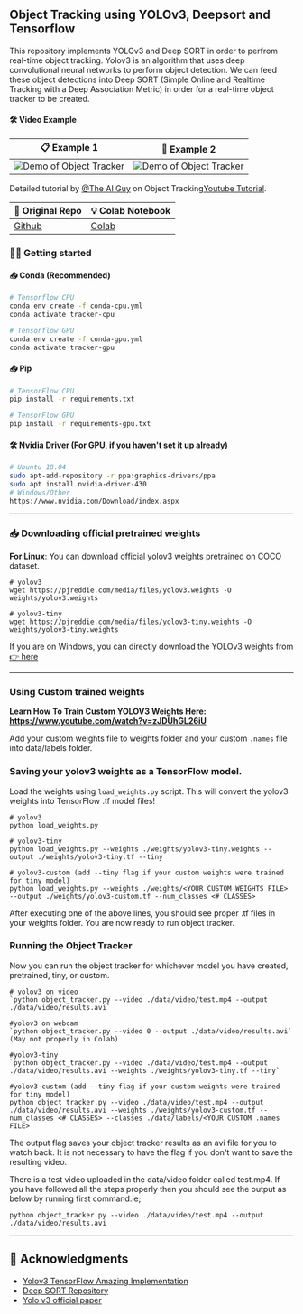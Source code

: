## Object Tracking using YOLOv3, Deepsort and Tensorflow
This repository implements YOLOv3 and Deep SORT in order to perfrom real-time object tracking. Yolov3 is an algorithm that uses deep convolutional neural networks to perform object detection. We can feed these object detections into Deep SORT (Simple Online and Realtime Tracking with a Deep Association Metric) in order for a real-time object tracker to be created.

#### 🛠 Video Example
|📋 Example 1 |📑 Example 2|
|:-:|:-:|
|![Demo of Object Tracker](data/helpers/demo.gif)|![Demo of Object Tracker](data/video/traffic-result-gif.gif)|

Detailed tutorial by [@The AI Guy](https://www.youtube.com/channel/UCrydcKaojc44XnuXrfhlV8Q) on Object Tracking[Youtube Tutorial](https://www.youtube.com/watch?v=Cf1INvUsvkM&lc=z225j1ixysjxwhlvnacdp431jphj0oobdzwbosngo0dw03c010c.1585682883809851).

|🧠 Original Repo|💡 Colab Notebook|
|--------|---------|
|[Github](https://github.com/theAIGuysCode/yolov3_deepsort)| [Colab](https://colab.research.google.com/drive/1PrEt-t-uLXgA8k8eeSn3SrSsnZlXS3Br)|

### 🏃‍♂️ Getting started

#### 📥 Conda (Recommended)

```bash
# Tensorflow CPU
conda env create -f conda-cpu.yml
conda activate tracker-cpu

# Tensorflow GPU
conda env create -f conda-gpu.yml
conda activate tracker-gpu
```

#### 📥 Pip
```bash
# TensorFlow CPU
pip install -r requirements.txt

# TensorFlow GPU
pip install -r requirements-gpu.txt
```

#### 🛠 Nvidia Driver (For GPU, if you haven't set it up already)
```bash
# Ubuntu 18.04
sudo apt-add-repository -r ppa:graphics-drivers/ppa
sudo apt install nvidia-driver-430
# Windows/Other
https://www.nvidia.com/Download/index.aspx
```
-------
### 📥 Downloading official pretrained weights
<strong>For Linux</strong>: 
You can download official yolov3 weights pretrained on COCO dataset.
```
# yolov3
wget https://pjreddie.com/media/files/yolov3.weights -O weights/yolov3.weights

# yolov3-tiny
wget https://pjreddie.com/media/files/yolov3-tiny.weights -O weights/yolov3-tiny.weights
```

If you are on Windows, you can directly download the YOLOv3 weights from [👉 here](https://pjreddie.com/media/files/yolov3.weights)

-------
### Using Custom trained weights
<strong> Learn How To Train Custom YOLOV3 Weights Here: https://www.youtube.com/watch?v=zJDUhGL26iU </strong>

Add your custom weights file to weights folder and your custom `.names` file into data/labels folder.
  
### Saving your yolov3 weights as a TensorFlow model.
Load the weights using `load_weights.py` script. This will convert the yolov3 weights into TensorFlow .tf model files!

```
# yolov3
python load_weights.py

# yolov3-tiny
python load_weights.py --weights ./weights/yolov3-tiny.weights --output ./weights/yolov3-tiny.tf --tiny

# yolov3-custom (add --tiny flag if your custom weights were trained for tiny model)
python load_weights.py --weights ./weights/<YOUR CUSTOM WEIGHTS FILE> --output ./weights/yolov3-custom.tf --num_classes <# CLASSES>
```
After executing one of the above lines, you should see proper .tf files in your weights folder. You are now ready to run object tracker.

### Running the Object Tracker

Now you can run the object tracker for whichever model you have created, pretrained, tiny, or custom.
```
# yolov3 on video
`python object_tracker.py --video ./data/video/test.mp4 --output ./data/video/results.avi`

#yolov3 on webcam 
`python object_tracker.py --video 0 --output ./data/video/results.avi` (May not properly in Colab)

#yolov3-tiny 
`python object_tracker.py --video ./data/video/test.mp4 --output ./data/video/results.avi --weights ./weights/yolov3-tiny.tf --tiny`

#yolov3-custom (add --tiny flag if your custom weights were trained for tiny model)
python object_tracker.py --video ./data/video/test.mp4 --output ./data/video/results.avi --weights ./weights/yolov3-custom.tf --num_classes <# CLASSES> --classes ./data/labels/<YOUR CUSTOM .names FILE>
```
The output flag saves your object tracker results as an avi file for you to watch back. It is not necessary to have the flag if you don't want to save the resulting video.

There is a test video uploaded in the data/video folder called test.mp4. If you have followed all the steps properly then you should see the output as below by running first command.ie;
```
python object_tracker.py --video ./data/video/test.mp4 --output ./data/video/results.avi
```
--------------

## 📧 Acknowledgments
* [Yolov3 TensorFlow Amazing Implementation](https://github.com/zzh8829/yolov3-tf2)
* [Deep SORT Repository](https://github.com/nwojke/deep_sort)
* [Yolo v3 official paper](https://arxiv.org/abs/1804.02767)
